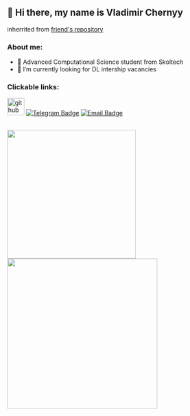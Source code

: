 ## 👋 Hi there, my name is Vladimir Chernyy

inherrited from [friend's repository](https://github.com/makmary)

### About me:

- 🌻  Advanced Computational Science student from Skoltech
- 🌱 I’m currently looking for DL intership vacancies

### Clickable links:

[<img src='https://cdn.jsdelivr.net/npm/simple-icons@3.0.1/icons/github.svg' alt='github' height='40'>](https://github.com/scalyvladimir) 
[![Telegram Badge](https://img.shields.io/badge/-Telegram-0088cc?style=for-the-badge&logo=appveyor&logo=Telegram&logoColor=white&color=blue)](https://t.me/scalyvladimir)
[![Email Badge](https://img.shields.io/badge/-Email-0088cc?style=for-the-badge&logo=appveyor&logo=Gmail&logoColor=white&color=yellow)](mailto:chernyj.vv@phystech.edu)

<br>

<a href="https://github.com/anuraghazra/github-readme-stats">
  <img align="left" width="300" src="https://github-readme-stats.vercel.app/api/top-langs/?username=scalyvladimir&show_icons=true" />
</a>

<a href="https://github.com/anuraghazra/github-readme-stats">
  <img align="left" width="350" src="https://github-readme-stats.vercel.app/api?username=scalyvladimir&show_icons=true&cache_seconds=1800" />
</a>

<br clear="all" />
